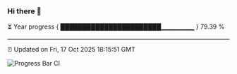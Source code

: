 ### Hi there 👋

⏳ Year progress { ███████████████████████▁▁▁▁▁▁▁ } 79.39 %

---

⏰ Updated on Fri, 17 Oct 2025 18:15:51 GMT

![Progress Bar CI](https://github.com/code-lakshay/GitHub-Actions-Demo/workflows/Progress%20Bar%20CI/badge.svg)
